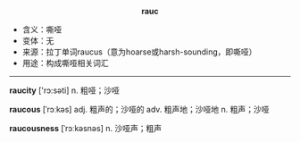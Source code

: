 
**<center>rauc</center>**

- <span class="definition">含义：嘶哑</span>
- <span class="definition">变体：无</span>
- <span class="definition">来源：拉丁单词raucus（意为hoarse或harsh-sounding，即嘶哑）</span>
- <span class="definition">用途：构成嘶哑相关词汇</span>


---


<span class="vocabulary">**raucity**</span> ['rɔ:sәti] n. 粗哑；沙哑

<span class="vocabulary">**raucous**</span> [ˈrɔːkəs] adj. 粗声的；沙哑的 adv. 粗声地；沙哑地 n. 粗声；沙哑

<span class="vocabulary">**raucousness**</span> [ˈrɔːkəsnəs] n. 沙哑声；粗声
